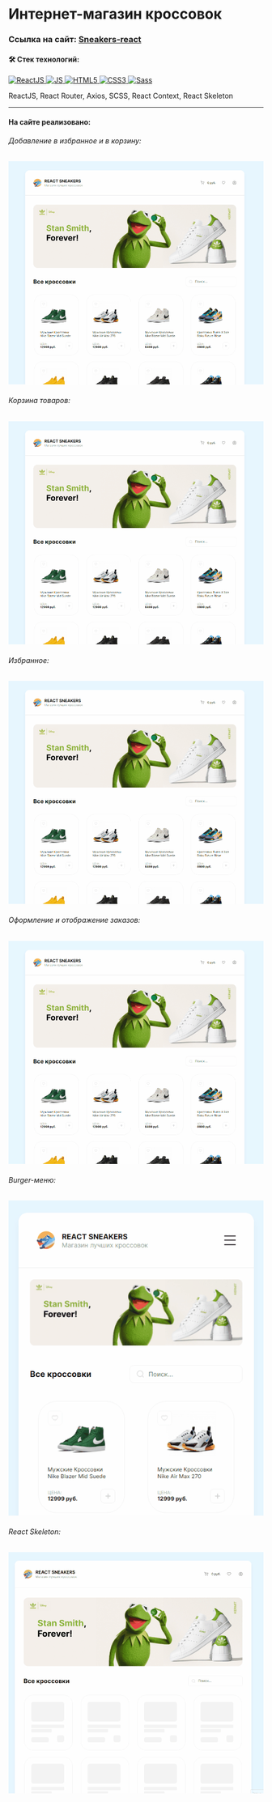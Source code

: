 # Интернет-магазин кроссовок
 
### Ссылка на сайт: <a href="https://soloveva98.github.io/sneakers-react/">Sneakers-react</a>

#### :hammer_and_wrench: Стек технологий:
<a href="https://developer.mozilla.org/en-US/docs/Web/react" target="_blank" rel="noreferrer">
    <img src="https://raw.githubusercontent.com/danielcranney/readme-generator/main/public/icons/skills/react-colored.svg" width="36" height="36" alt="ReactJS" />
</a>
<a href="https://developer.mozilla.org/en-US/docs/Web/JavaScript" target="_blank" rel="noreferrer">
    <img src="https://raw.githubusercontent.com/danielcranney/readme-generator/main/public/icons/skills/javascript-colored.svg" width="36" height="36" alt="JS" />
</a>
<a href="https://developer.mozilla.org/en-US/docs/Glossary/HTML5" target="_blank" rel="noreferrer">
   <img src="https://raw.githubusercontent.com/danielcranney/readme-generator/main/public/icons/skills/html5-colored.svg" width="36" height="36" alt="HTML5" />
</a>
<a href="https://www.w3.org/TR/CSS/#css" target="_blank" rel="noreferrer">
   <img src="https://raw.githubusercontent.com/danielcranney/readme-generator/main/public/icons/skills/css3-colored.svg" width="36" height="36" alt="CSS3" />
</a>
<a href="https://sass-lang.com/" target="_blank" rel="noreferrer">
   <img src="https://raw.githubusercontent.com/danielcranney/readme-generator/main/public/icons/skills/sass-colored.svg" width="36" height="36" alt="Sass" />
</a>

<p>ReactJS, React Router, Axios, SCSS, React Context, React Skeleton</p>

---
#### На сайте реализовано:

###### Добавление в избранное и в корзину:
![](/site.gif)

###### Корзина товаров:
![](/cart.gif)

###### Избранное:
![](/favorite.gif)

###### Оформление и отображение заказов:
![](/order.gif)

###### Burger-меню:
![](/burger.gif)

###### React Skeleton:
![](/skeleton.gif)
